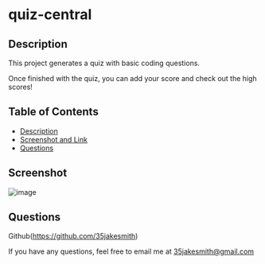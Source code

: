 # quiz-central
    
   ## Description
    
   This project generates a quiz with basic coding questions. 
   
   Once finished with the quiz, you can add your score and check out the high scores!
    
   ## Table of Contents
   * [Description](#description)
   * [Screenshot and Link](#screenshot)
   * [Questions](questions)


   ## Screenshot
   
   ![image](https://user-images.githubusercontent.com/88916856/159586972-84d245e8-565a-459d-9ae0-93194421f695.png)

    
   ## Questions
    
   Github(https://github.com/35jakesmith)
    
   If you have any questions, feel free to email me at [35jakesmith@gmail.com](mailto:35jakesmith@gmail.com)
